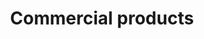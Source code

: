 ---
title: Commercial products
longTitle: 'Commercial products'
tags:
- gccommon
usedFor:
- "[[Products]]"
---